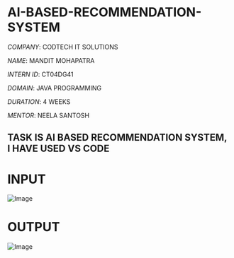 # AI-BASED-RECOMMENDATION-SYSTEM

*COMPANY*: CODTECH IT SOLUTIONS

*NAME*: MANDIT MOHAPATRA

*INTERN ID*: CT04DG41

*DOMAIN*: JAVA PROGRAMMING

*DURATION*: 4 WEEKS

*MENTOR*: NEELA SANTOSH

## TASK IS AI BASED RECOMMENDATION SYSTEM, I HAVE USED VS CODE

# INPUT
![Image](https://github.com/user-attachments/assets/0011ed67-e965-4750-852e-0aeba92584be)

# OUTPUT
![Image](https://github.com/user-attachments/assets/a26ffadc-d010-4028-97c9-3a51b608dcab)


